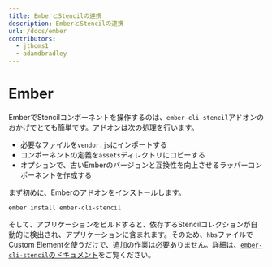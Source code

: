 ```yaml
---
title: EmberとStencilの連携
description: EmberとStencilの連携
url: /docs/ember
contributors:
  - jthoms1
  - adamdbradley
---
```


# Ember

EmberでStencilコンポーネントを操作するのは、`ember-cli-stencil`アドオンのおかげでとても簡単です。アドオンは次の処理を行います。

- 必要なファイルを`vendor.js`にインポートする
- コンポーネントの定義を`assets`ディレクトリにコピーする
- オプションで、古いEmberのバージョンと互換性を向上させるラッパーコンポーネントを作成する

まず初めに、Emberのアドオンをインストールします。

```bash
ember install ember-cli-stencil
```

そして、アプリケーションをビルドすると、依存するStencilコレクションが自動的に検出され、アプリケーションに含まれます。そのため、`hbs`ファイルでCustom Elementを使うだけで、追加の作業は必要ありません。詳細は、[`ember-cli-stencil`のドキュメント](https://github.com/alexlafroscia/ember-cli-stencil)をご覧ください。

